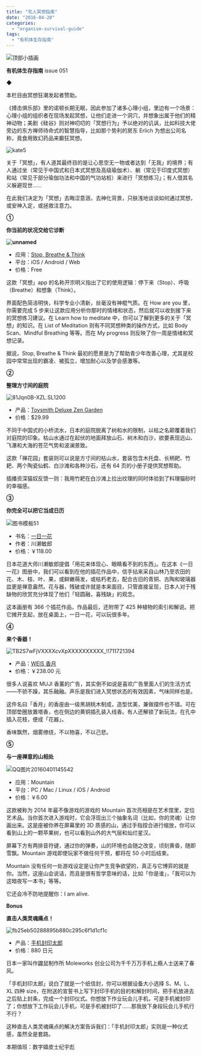 ```yaml
---
title: "宅人冥想指南"
date: "2016-04-20"
categories: 
  - "organism-survival-guide"
tags: 
  - "有机体生存指南"
---
```


![顶部小插画](/images/02531-500x121.jpg)

**有机体生存指南** issue 051

◆

本栏目由冥想狂潮发起者赞助。

《搏击俱乐部》里的诺顿长期无眠，因此参加了诸多心理小组，里边有一个场景：心理小组的组织者在现场发起冥想，让他们走进一个洞穴，并想象出属于他们的精神动物；美剧《硅谷》则对神叨叨的「冥想行为」予以绝对的讥讽，比如科技大佬旁边的东方禅师待命式的智慧指导，比如那个势利的房东 Erlich 为想出公司名称，竟食用致幻药品来癫狂冥想。

![kate5](/images/21571.gif)

关于「冥想」，有人道其最终目的是让心思空无一物或者达到「无我」的境界；有人通过坐（常见于中国式和日本式冥想及高级瑜伽术）、躺（常见于印度式冥想）和站（常见于部分瑜伽功法和中国的气功站桩）来进行「冥想练习」；有人借其名义躲避现世......

在此我们决定为「冥想」去晦涩意涵，去神化背景，只肤浅地谈谈如何通过冥想，或安神入定，或拯救注意力。

**①**

**你当前的状况交给它诊断**

**![unnamed](/images/25962.png)**

- 应用：[Stop, Breathe & Think](https://stopbreathethink.org/)
- 平台：iOS / Android / Web
- 价格：Free

这款「冥想」app 的名称开宗明义指出了它的使用逻辑：停下来（Stop）、呼吸（Breathe）和想象（Think）。

界面配色简洁明快，科学专业小清新，丝毫没有神棍气质。在 How are you 里，你需要完成 5 步来让这款应用分析你那时的情绪和状态，然后就可以收到接下来的冥想练习建议。在 Learn how to meditate 中，你可以了解到更多的关于「冥想」的知识。在 List of Meditation 则有不同冥想种类的操作方式，比如 Body Scan、Mindful Breathing 等等。而在 My progress 则反映了你一周是情绪和冥想记录。

据说，Stop, Breathe & Think 最初的愿景是为了帮助青少年改善心理，尤其是校园中常常出现的霸凌、被孤立，增加耐心以及学会感激等。

****②****

**整理方寸间的庭院**

![81Jqn0B-XZL._SL1200_](/images/87134.jpg)

- 产品：[Toysmith Deluxe Zen Garden](https://www.amazon.com/Toysmith-331-Deluxe-Zen-Garden/dp/B00005OUHD/ref=sr_1_3?ie=UTF8&qid=1459428327&sr=8-3&keywords=zen+garden)
- 价格：$29.99

不同于中国式的小桥流水，日本的庭院脱离了树和水的限制，以枯之名颠覆着我们对庭院的印象。枯山水通过在起伏的地面拜放山石、树木和白沙，欲要表现远山、飞瀑和大海的苍茫气势和波澜景致。

这款「禅花园」套装则可以说是方寸间的枯山水，套装包含木托盘、长柄耙、竹耙、两个陶瓷仙鹤、白沙滩和各种沙石，还有 64 页的小册子提供冥想帮助。

插播资深猫奴反馈一则：我用竹耙在白沙滩上拉出纹理的同时体验到了料理猫砂时的幸福感。

******③******

**你完全可以把它当成日历**

![图书模板51](/images/23818.jpg)

- 书名：[一日一花](https://www.amazon.cn/一日一花-川濑敏郎/dp/B00HULQDXA/ref=sr_1_1?ie=UTF8&qid=1460350184&sr=8-1&keywords=一日一花)
- 作者：川濑敏郎
- 价格：￥118.00

日本花道大师川濑敏郎提倡「用花来体现心、眼睛看不到的东西」。在这本《一日一花》图册中，我们可以看到在他的插花作品中，信手拈来采自山林乃至农田的花、木、枝、叶、果，或鲜嫩萌发，或枯朽老去，配合古旧的青铜、古陶和玻璃器皿更是禅意盎然。花与器，残破或许就是本来面目，只管直接呈现，日本人对于残缺物的欣赏充分体现了他们「轻圆融，喜残缺」的观念。

这本画册有 366 个插花作品，作品最后，还附带了 425 种植物的索引和解说。把它摊开支起，放在桌面上，一日一花，可以玩很多年。

**④**

**来个香器！**

![TB2S7wFjVXXXXcvXpXXXXXXXXXX_!!711721394](/images/61883.jpg)

- 产品：[WEIS 香月](https://item.taobao.com/item.htm?spm=a1z10.1-c.w10661290-12276998314.5.2ohU2i&id=526446653076)
- 价格：￥238.00 元

很多人说喜欢 MUJI 香薰的广告，其实倒不如说是喜欢广告里面人们的生活方式——不骄不躁，其乐融融。声乐是我们进入冥想状态的有效因素，气味同样也是。

这件名曰「香月」的香座由一级黑胡桃木制成，造型优美，兼做摆件也不错。可在顶部垫圈放置塔香，也在侧边的黄铜插孔装入线香。有人还解锁了新玩法，在孔中插入花枝，便成「花器」。

香味飘然，烟雾缭绕，不以物喜，不以己悲。

****⑤****

**与一座禅意的山相处**

![QQ图片20160401145542](/images/38911-768x1024.png)

- 应用：Mountain
- 平台：PC / Mac / Linux / iOS / Android
- 价格：￥6.00

这款被称为 2014 年最不像游戏的游戏的 Mountain 首次亮相是在艺术馆里，定位艺术品。当你首次进入游戏时，它会浮现出三个抽象名词（比如，你的灵魂）让你画出来。这是座被你养在屏幕里的 3D 质感的山，通过手指捏合进行缩放，你可以看到山上的一颗苹果树，也可以看到山外的大气层和灿烂星汉。

屏幕下方有两排音符键，通过你的弹奏，山的环境也会随之改变，顷刻黄昏，随即雪飘。Mountain 游戏即使玩家不做任何干预，都将在 50 小时后结束。

Mountain 没有任何一处游戏设定是让你产生竞争欲望的，真正与它博弈的就是你。当然，这座山会说话，而且是很有哲学意味的话，比如「你是谁」，「我可以为这暗夜写一本书」等等。

它还会冷不防地提醒你：I am alive.

**Bonus**

**直击人类灵魂痛点！**

![fb25eb50288895b880c295c6f1d1cf1c](/images/50183.jpg)

- 产品：[手机封印太郎](https://item.taobao.com/item.htm?spm=a230r.1.14.16.NtQDTY&id=525824415973&ns=1&abbucket=14#detail)
- 价格：880 日元

日本一家叫作鼹鼠制作所 Moleworks 创业公司为千千万万手机上瘾人士送来了春风。

「手机封印太郎」说白了就是一个纸信封，你可以根据设备大小选择 S、M、L、XL 四种 size，在附送的宣誓书上写下封印手机的目的和解封时间，把手机放进去之后贴上封条，完成一个封印仪式。你想放下作业玩会儿手机，可是手机被封印了；你想放下工作玩会儿手机，可是手机被封印了......那我放下身段玩会儿手机行不行？

这种直击人类灵魂痛点的解决方案告诉我们：「手机封印太郎」实则是一种仪式感，虽然全是套路。

本期值班：数字嬉皮士纪宇彪
